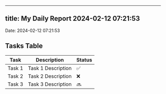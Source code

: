 
---
title: My Daily Report 2024-02-12 07:21:53
---

Date: 2024-02-12 07:21:53

## Tasks Table

| Task | Description | Status |
|------|-------------|--------|
| Task 1 | Task 1 Description | ✅ |
| Task 2 | Task 2 Description | ❌ |
| Task 3 | Task 3 Description | 🔜 |
